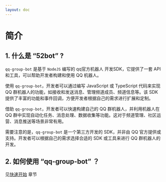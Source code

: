 ```yaml
---
layout: doc
---
```

# 简介
## 1. 什么是 “52bot” ?
`qq-group-bot` 是基于 `NodeJS` 编写的 qq官方机器人 开发SDK，它提供了一套 API 和工具，可以帮助开发者构建和使用 QQ 机器人。

使用 `qq-group-bot`，开发者可以通过编写 JavaScript 或 TypeScript 代码来实现 QQ 群机器人的功能，如接收和发送消息、管理频道成员、频道信息等。该 SDK 提供了丰富的功能和事件回调，方便开发者根据自己的需求进行扩展和定制。

借助 `qq-group-bot`，开发者可以快速构建自己的 QQ 群机器人，并利用机器人在 QQ 群中实现自动化任务、消息处理、数据收集等功能。这对于频道管理、社区运营、消息推送等场景非常有用。

需要注意的是，`qq-group-bot` 是一个第三方开发的 SDK，并非由 QQ 官方提供或支持。开发者可以根据自己的需求选择合适的 SDK 或工具来进行 QQ 群机器人的开发。
## 2. 如何使用 “qq-group-bot” ？
见[快速开始](./start.md) 章节
